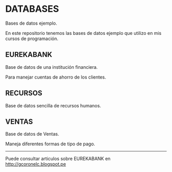 # DATABASES

Bases de datos ejemplo.

En este repositorio tenemos las bases de datos ejemplo que utilizo en mis cursos de programación.

EUREKABANK
-------------------------------------------------------
Base de datos de una institución financiera.

Para manejar cuentas de ahorro de los clientes.

RECURSOS
-------------------------------------------------------
Base de datos sencilla de recursos humanos.

VENTAS
-------------------------------------------------------
Base de datos de Ventas.

Maneja diferentes formas de tipo de pago.


------------------------------------------------------------

Puede consultar articulos sobre EUREKABANK en http://gcoronelc.blogspot.pe
